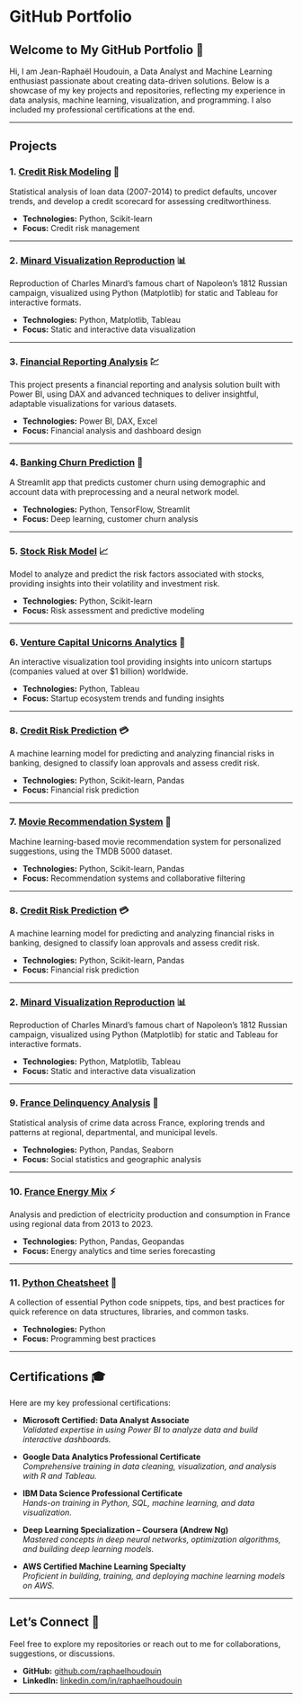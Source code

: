# GitHub Portfolio

## Welcome to My GitHub Portfolio 🌟

Hi, I am Jean-Raphaël Houdouin, a Data Analyst and Machine Learning enthusiast passionate about creating data-driven solutions. Below is a showcase of my key projects and repositories, reflecting my experience in data analysis, machine learning, visualization, and programming. I also included my professional certifications at the end.

---

## **Projects**

### 1. [Credit Risk Modeling](https://github.com/raphaelhoudouin/credit-risk-modeling) 🏦
Statistical analysis of loan data (2007-2014) to predict defaults, uncover trends, and develop a credit scorecard for assessing creditworthiness.

- **Technologies:** Python, Scikit-learn
- **Focus:** Credit risk management

---

### 2. [Minard Visualization Reproduction](https://github.com/raphaelhoudouin/minard-visualization-reproduction) 📊
Reproduction of Charles Minard’s famous chart of Napoleon’s 1812 Russian campaign, visualized using Python (Matplotlib) for static and Tableau for interactive formats. 

- **Technologies:** Python, Matplotlib, Tableau
- **Focus:** Static and interactive data visualization

---

### 3. [Financial Reporting Analysis](https://github.com/raphaelhoudouin/financial-reporting-analysis) 💹
This project presents a financial reporting and analysis solution built with Power BI, using DAX and advanced techniques to deliver insightful, adaptable visualizations for various datasets.

- **Technologies:** Power BI, DAX, Excel
- **Focus:** Financial analysis and dashboard design

---

### 4. [Banking Churn Prediction](https://github.com/raphaelhoudouin/banking-churn-prediction) 🏦
A Streamlit app that predicts customer churn using demographic and account data with preprocessing and a neural network model.

- **Technologies:** Python, TensorFlow, Streamlit
- **Focus:** Deep learning, customer churn analysis

---

### 5. [Stock Risk Model](https://github.com/raphaelhoudouin/stock-risk-model) 📈
Model to analyze and predict the risk factors associated with stocks, providing insights into their volatility and investment risk.

- **Technologies:** Python, Scikit-learn
- **Focus:** Risk assessment and predictive modeling

---

### 6. [Venture Capital Unicorns Analytics](https://github.com/raphaelhoudouin/vc_unicorns_analytics) 🦄
An interactive visualization tool providing insights into unicorn startups (companies valued at over $1 billion) worldwide.

- **Technologies:** Python, Tableau
- **Focus:** Startup ecosystem trends and funding insights
---

### 8. [Credit Risk Prediction](https://github.com/raphaelhoudouin/credit-risk-prediction) 💳
A machine learning model for predicting and analyzing financial risks in banking, designed to classify loan approvals and assess credit risk.

- **Technologies:** Python, Scikit-learn, Pandas
- **Focus:** Financial risk prediction

---



### 7. [Movie Recommendation System](https://github.com/raphaelhoudouin/movies-recommender-system) 🎥
Machine learning-based movie recommendation system for personalized suggestions, using the TMDB 5000 dataset.

- **Technologies:** Python, Scikit-learn, Pandas
- **Focus:** Recommendation systems and collaborative filtering

---

### 8. [Credit Risk Prediction](https://github.com/raphaelhoudouin/credit-risk-prediction) 💳
A machine learning model for predicting and analyzing financial risks in banking, designed to classify loan approvals and assess credit risk.

- **Technologies:** Python, Scikit-learn, Pandas
- **Focus:** Financial risk prediction


---
### 2. [Minard Visualization Reproduction](https://github.com/raphaelhoudouin/minard-visualization-reproduction) 📊
Reproduction of Charles Minard’s famous chart of Napoleon’s 1812 Russian campaign, visualized using Python (Matplotlib) for static and Tableau for interactive formats. 

- **Technologies:** Python, Matplotlib, Tableau
- **Focus:** Static and interactive data visualization

---


### 9. [France Delinquency Analysis](https://github.com/raphaelhoudouin/france-delinquency-analysis) 🚓
Statistical analysis of crime data across France, exploring trends and patterns at regional, departmental, and municipal levels.

- **Technologies:** Python, Pandas, Seaborn
- **Focus:** Social statistics and geographic analysis

---

### 10. [France Energy Mix](https://github.com/raphaelhoudouin/france-energy-mix) ⚡
Analysis and prediction of electricity production and consumption in France using regional data from 2013 to 2023.

- **Technologies:** Python, Pandas, Geopandas
- **Focus:** Energy analytics and time series forecasting

---

### 11. [Python Cheatsheet](https://github.com/raphaelhoudouin/python-cheatsheet) 🐍
A collection of essential Python code snippets, tips, and best practices for quick reference on data structures, libraries, and common tasks.

- **Technologies:** Python
- **Focus:** Programming best practices

---

## **Certifications** 🎓

Here are my key professional certifications:

- **Microsoft Certified: Data Analyst Associate**  
  *Validated expertise in using Power BI to analyze data and build interactive dashboards.*

- **Google Data Analytics Professional Certificate**  
  *Comprehensive training in data cleaning, visualization, and analysis with R and Tableau.*

- **IBM Data Science Professional Certificate**  
  *Hands-on training in Python, SQL, machine learning, and data visualization.*

- **Deep Learning Specialization – Coursera (Andrew Ng)**  
  *Mastered concepts in deep neural networks, optimization algorithms, and building deep learning models.*

- **AWS Certified Machine Learning Specialty**  
  *Proficient in building, training, and deploying machine learning models on AWS.*

---

## Let’s Connect 🤝
Feel free to explore my repositories or reach out to me for collaborations, suggestions, or discussions. 

- **GitHub:** [github.com/raphaelhoudouin](https://github.com/raphaelhoudouin)
- **LinkedIn:** [linkedin.com/in/raphaelhoudouin](https://linkedin.com/in/raphaelhoudouin)

---
